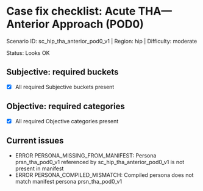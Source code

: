 # Case fix checklist: Acute THA—Anterior Approach (POD0)

Scenario ID: sc\_hip\_tha\_anterior\_pod0\_v1  |  Region: hip  |  Difficulty: moderate

Status: Looks OK

## Subjective: required buckets
- [x] All required Subjective buckets present

## Objective: required categories
- [x] All required Objective categories present

## Current issues
- ERROR PERSONA\_MISSING\_FROM\_MANIFEST: Persona prsn\_tha\_pod0\_v1 referenced by sc\_hip\_tha\_anterior\_pod0\_v1 is not present in manifest
- ERROR PERSONA\_COMPILED\_MISMATCH: Compiled persona does not match manifest persona prsn\_tha\_pod0\_v1
